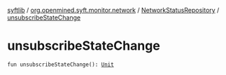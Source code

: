 [syftlib](../../index.md) / [org.openmined.syft.monitor.network](../index.md) / [NetworkStatusRepository](index.md) / [unsubscribeStateChange](./unsubscribe-state-change.md)

# unsubscribeStateChange

`fun unsubscribeStateChange(): `[`Unit`](https://kotlinlang.org/api/latest/jvm/stdlib/kotlin/-unit/index.html)
